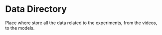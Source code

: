 # Data Directory

Place where store all the data related to the experiments, from the videos, to the models.
